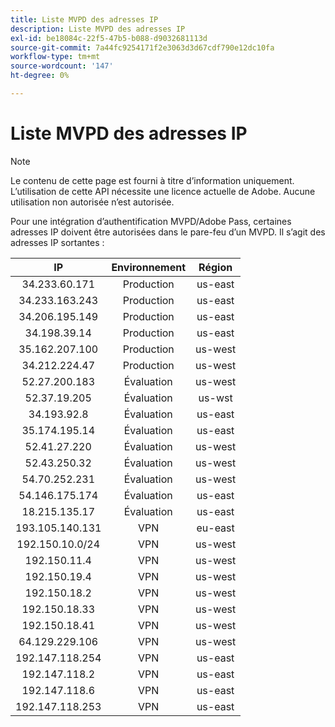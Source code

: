 ```yaml
---
title: Liste MVPD des adresses IP
description: Liste MVPD des adresses IP
exl-id: be18084c-22f5-47b5-b088-d9032681113d
source-git-commit: 7a44fc9254171f2e3063d3d67cdf790e12dc10fa
workflow-type: tm+mt
source-wordcount: '147'
ht-degree: 0%

---
```


# Liste MVPD des adresses IP

>[!NOTE]
>
>Le contenu de cette page est fourni à titre d’information uniquement. L’utilisation de cette API nécessite une licence actuelle de Adobe. Aucune utilisation non autorisée n’est autorisée.

Pour une intégration d’authentification MVPD/Adobe Pass, certaines adresses IP doivent être autorisées dans le pare-feu d’un MVPD. Il s’agit des adresses IP sortantes :

| IP | Environnement | Région |
| :-------------: | :---------: | :-----: |
| 34.233.60.171 | Production | us-east |
| 34.233.163.243 | Production | us-east |
| 34.206.195.149 | Production | us-east |
| 34.198.39.14 | Production | us-east |
| 35.162.207.100 | Production | us-west |
| 34.212.224.47 | Production | us-west |
| 52.27.200.183 | Évaluation | us-west |
| 52.37.19.205 | Évaluation | us-wst |
| 34.193.92.8 | Évaluation | us-east |
| 35.174.195.14 | Évaluation | us-east |
| 52.41.27.220 | Évaluation | us-west |
| 52.43.250.32 | Évaluation | us-west |
| 54.70.252.231 | Évaluation | us-west |
| 54.146.175.174 | Évaluation | us-east |
| 18.215.135.17 | Évaluation | us-east |
| 193.105.140.131 | VPN | eu-east |
| 192.150.10.0/24 | VPN | us-west |
| 192.150.11.4 | VPN | us-west |
| 192.150.19.4 | VPN | us-west |
| 192.150.18.2 | VPN | us-west |
| 192.150.18.33 | VPN | us-west |
| 192.150.18.41 | VPN | us-west |
| 64.129.229.106 | VPN | us-west |
| 192.147.118.254 | VPN | us-east |
| 192.147.118.2 | VPN | us-east |
| 192.147.118.6 | VPN | us-east |
| 192.147.118.253 | VPN | us-east |
